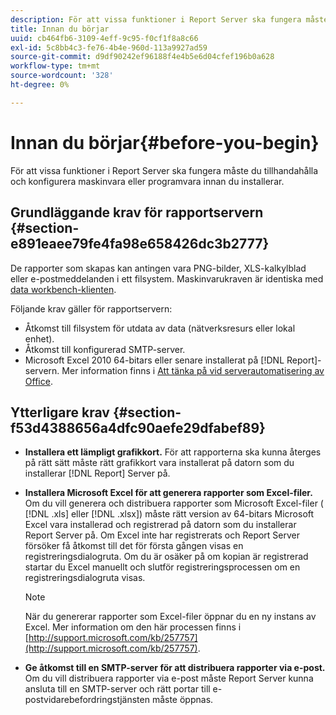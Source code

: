 ```yaml
---
description: För att vissa funktioner i Report Server ska fungera måste du tillhandahålla och konfigurera maskinvara eller programvara innan du installerar.
title: Innan du börjar
uuid: cb464fb6-3109-4eff-9c95-f0cf1f8a8c66
exl-id: 5c8bb4c3-fe76-4b4e-960d-113a9927ad59
source-git-commit: d9df90242ef96188f4e4b5e6d04cfef196b0a628
workflow-type: tm+mt
source-wordcount: '328'
ht-degree: 0%

---
```


# Innan du börjar{#before-you-begin}

För att vissa funktioner i Report Server ska fungera måste du tillhandahålla och konfigurera maskinvara eller programvara innan du installerar.

## Grundläggande krav för rapportservern {#section-e891eaee79fe4fa98e658426dc3b2777}

De rapporter som skapas kan antingen vara PNG-bilder, XLS-kalkylblad eller e-postmeddelanden i ett filsystem. Maskinvarukraven är identiska med [data workbench-klienten](https://docs.adobe.com/content/help/en/data-workbench/using/install/c-data-workbench-client-install.html#Data_Workbench_Client_Minimum_System_Requirements).

Följande krav gäller för rapportservern:

* Åtkomst till filsystem för utdata av data (nätverksresurs eller lokal enhet).
* Åtkomst till konfigurerad SMTP-server.
* Microsoft Excel 2010 64-bitars eller senare installerat på [!DNL Report]-servern. Mer information finns i [Att tänka på vid serverautomatisering av Office](http://support.microsoft.com/kb/257757).

## Ytterligare krav {#section-f53d4388656a4dfc90aefe29dfabef89}

* **Installera ett lämpligt grafikkort.** För att rapporterna ska kunna återges på rätt sätt måste rätt grafikkort vara installerat på datorn som du installerar  [!DNL Report] Server på.

* **Installera Microsoft Excel för att generera rapporter som Excel-filer.** Om du vill generera och distribuera rapporter som Microsoft Excel-filer (  [!DNL .xls] eller  [!DNL .xlsx]) måste rätt version av 64-bitars Microsoft Excel vara installerad och registrerad på datorn som du installerar Report Server på. Om Excel inte har registrerats och Report Server försöker få åtkomst till det för första gången visas en registreringsdialogruta. Om du är osäker på om kopian är registrerad startar du Excel manuellt och slutför registreringsprocessen om en registreringsdialogruta visas.

   >[!NOTE]
   >
   >När du genererar rapporter som Excel-filer öppnar du en ny instans av Excel. Mer information om den här processen finns i [http://support.microsoft.com/kb/257757](http://support.microsoft.com/kb/257757).

* **Ge åtkomst till en SMTP-server för att distribuera rapporter via e-post.** Om du vill distribuera rapporter via e-post måste Report Server kunna ansluta till en SMTP-server och rätt portar till e-postvidarebefordringstjänsten måste öppnas.
